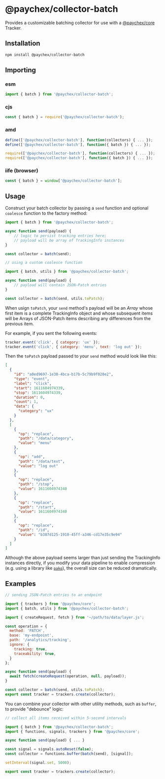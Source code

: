# @paychex/collector-batch

Provides a customizable batching collector for use with a [@paychex/core](https://github.com/paychex/core) Tracker.

## Installation

```bash
npm install @paychex/collector-batch
```

## Importing

### esm

```js
import { batch } from '@paychex/collector-batch';
```

### cjs

```js
const { batch } = require('@paychex/collector-batch');
```

### amd

```js
define(['@paychex/collector-batch'], function(collectors) { ... });
define(['@paychex/collector-batch'], function({ batch }) { ... });
```

```js
require(['@paychex/collector-batch'], function(collectors) { ... });
require(['@paychex/collector-batch'], function({ batch }) { ... });
```

### iife (browser)

```js
const { batch } = window['@paychex/collector-batch'];
```

## Usage

Construct your batch collector by passing a `send` function and optional `coalesce` function to the factory method:

```js
import { batch } from '@paychex/collector-batch';

async function send(payload) {
    // logic to persist tracking entries here;
    // payload will be array of TrackingInfo instances
}

const collector = batch(send);
```

```js
// using a custom coalesce function

import { batch, utils } from '@paychex/collector-batch';

async function send(payload) {
    // payload will contain JSON-Patch entries
}

const collector = batch(send, utils.toPatch);
```

When usign `toPatch`, your `send` method's payload will be an _Array_ whose first item is a complete TrackingInfo object and whose subsequent items will be Arrays of JSON-Patch items describing any differences from the previous item.

For example, if you sent the following events:

```js
tracker.event('click', { category: 'ux' });
tracker.event('click', { category: 'menu', text: 'log out' });
```

Then the `toPatch` payload passed to your `send` method would look like this:

```json
[
  {
    "id": "a0ed9697-1e38-4bca-b17b-5c79b9f028e2",
    "type": "event",
    "label": "click",
    "start": 1611604974339,
    "stop": 1611604974339,
    "duration": 0,
    "count": 1,
    "data": {
      "category": "ux"
    }
  },
  [
    {
      "op": "replace",
      "path": "/data/category",
      "value": "menu"
    },
    {
      "op": "add",
      "path": "/data/text",
      "value": "log out"
    },
    {
      "op": "replace",
      "path": "/stop",
      "value": 1611604974340
    },
    {
      "op": "replace",
      "path": "/start",
      "value": 1611604974340
    },
    {
      "op": "replace",
      "path": "/id",
      "value": "b387d125-1910-45ff-a346-cd17e35c9e94"
    }
  ]
]
```

Although the above payload seems larger than just sending the TrackingInfo instances directly, if you modify your data pipeline to enable compression (e.g. using a library like [`pako`](https://github.com/nodeca/pako)), the overall size can be reduced dramatically.

## Examples

```js
// sending JSON-Patch entries to an endpoint

import { trackers } from '@paychex/core';
import { batch, utils } from '@paychex/collector-batch';

import { createRequest, fetch } from '~/path/to/data/layer.js';

const operation = {
  method: 'PATCH',
  base: 'my-endpoint',
  path: '/analytics/tracking',
  ignore: {
    tracking: true,
    traceability: true,
  }
};

async function send(payload) {
  await fetch(createRequest(operation, null, payload));
}

const collector = batch(send, utils.toPatch);
export const tracker = trackers.create(collector);
```

You can combine your collector with other utility methods, such as `buffer`, to provide "debounce" logic:

```js
// collect all items received within 5-second intervals

import { batch } from '@paychex/collector-batch';
import { functions, signals, trackers } from '@paychex/core';

async function send(payload) { ... }

const signal = signals.autoReset(false);
const collector = functions.buffer(batch(send), [signal]);

setInterval(signal.set, 5000);

export const tracker = trackers.create(collector);
```
